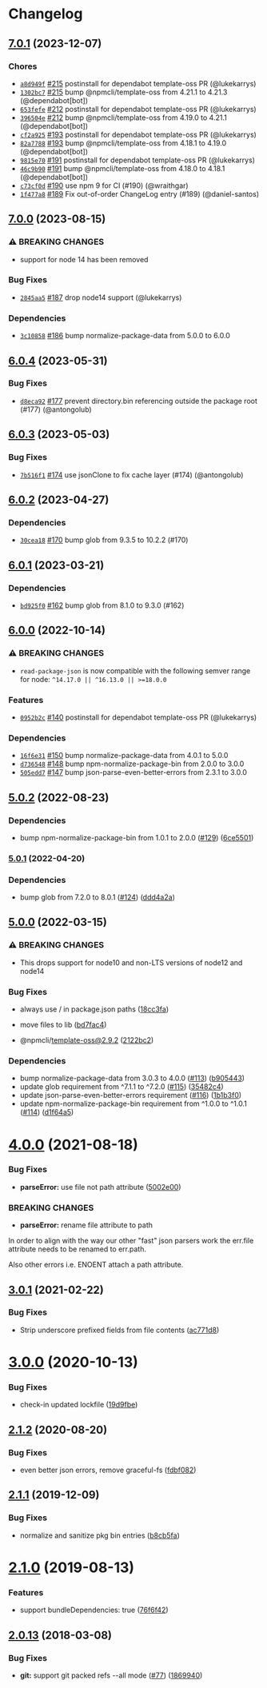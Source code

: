 # Changelog

## [7.0.1](https://github.com/npm/read-package-json/compare/v7.0.0...v7.0.1) (2023-12-07)

### Chores

* [`a8d949f`](https://github.com/npm/read-package-json/commit/a8d949fc60b93eb3eeff7f4abee63b12a8a50812) [#215](https://github.com/npm/read-package-json/pull/215) postinstall for dependabot template-oss PR (@lukekarrys)
* [`1302bc7`](https://github.com/npm/read-package-json/commit/1302bc7debcab71d421084086d38d8886b27bd22) [#215](https://github.com/npm/read-package-json/pull/215) bump @npmcli/template-oss from 4.21.1 to 4.21.3 (@dependabot[bot])
* [`653fefe`](https://github.com/npm/read-package-json/commit/653fefeeec84a066a3a78779690528992da94835) [#212](https://github.com/npm/read-package-json/pull/212) postinstall for dependabot template-oss PR (@lukekarrys)
* [`396504e`](https://github.com/npm/read-package-json/commit/396504e070d86f86f52291ab2c229d3174bf0f49) [#212](https://github.com/npm/read-package-json/pull/212) bump @npmcli/template-oss from 4.19.0 to 4.21.1 (@dependabot[bot])
* [`cf2a925`](https://github.com/npm/read-package-json/commit/cf2a9253710fb21ebc40d8f21bc5dfc629f66b79) [#193](https://github.com/npm/read-package-json/pull/193) postinstall for dependabot template-oss PR (@lukekarrys)
* [`82a7788`](https://github.com/npm/read-package-json/commit/82a7788f534845c678a45b847d9398539e24b894) [#193](https://github.com/npm/read-package-json/pull/193) bump @npmcli/template-oss from 4.18.1 to 4.19.0 (@dependabot[bot])
* [`9815e70`](https://github.com/npm/read-package-json/commit/9815e70b5c32ea638456e68594d7b73111dd29ce) [#191](https://github.com/npm/read-package-json/pull/191) postinstall for dependabot template-oss PR (@lukekarrys)
* [`46c9b90`](https://github.com/npm/read-package-json/commit/46c9b9026c1573ccac2b8fa4535be7eb49228f0d) [#191](https://github.com/npm/read-package-json/pull/191) bump @npmcli/template-oss from 4.18.0 to 4.18.1 (@dependabot[bot])
* [`c73cf0d`](https://github.com/npm/read-package-json/commit/c73cf0dcbc5cb4debe94bd328b1206b0f56a867d) [#190](https://github.com/npm/read-package-json/pull/190) use npm 9 for CI (#190) (@wraithgar)
* [`1f477a8`](https://github.com/npm/read-package-json/commit/1f477a848cdbe0627958cf06d36f54b137b466c1) [#189](https://github.com/npm/read-package-json/pull/189) Fix out-of-order ChangeLog entry (#189) (@daniel-santos)

## [7.0.0](https://github.com/npm/read-package-json/compare/v6.0.4...v7.0.0) (2023-08-15)

### ⚠️ BREAKING CHANGES

* support for node 14 has been removed

### Bug Fixes

* [`2845aa5`](https://github.com/npm/read-package-json/commit/2845aa5ee0fdd0c20fd385f8e9bea4119dd8de2a) [#187](https://github.com/npm/read-package-json/pull/187) drop node14 support (@lukekarrys)

### Dependencies

* [`3c10858`](https://github.com/npm/read-package-json/commit/3c10858a4230bc750a4e0522465e4e6e7f0d2cb9) [#186](https://github.com/npm/read-package-json/pull/186) bump normalize-package-data from 5.0.0 to 6.0.0

## [6.0.4](https://github.com/npm/read-package-json/compare/v6.0.3...v6.0.4) (2023-05-31)

### Bug Fixes

* [`d8eca92`](https://github.com/npm/read-package-json/commit/d8eca922bb6a99fc84c4d5585ea4d3de7137f911) [#177](https://github.com/npm/read-package-json/pull/177) prevent directory.bin referencing outside the package root (#177) (@antongolub)

## [6.0.3](https://github.com/npm/read-package-json/compare/v6.0.2...v6.0.3) (2023-05-03)

### Bug Fixes

* [`7b516f1`](https://github.com/npm/read-package-json/commit/7b516f18dd84055f330a44a596bc7fc68c6f2c31) [#174](https://github.com/npm/read-package-json/pull/174) use jsonClone to fix cache layer (#174) (@antongolub)

## [6.0.2](https://github.com/npm/read-package-json/compare/v6.0.1...v6.0.2) (2023-04-27)

### Dependencies

* [`30cea18`](https://github.com/npm/read-package-json/commit/30cea18041ae857d27e720fda576c2d43a535fe3) [#170](https://github.com/npm/read-package-json/pull/170) bump glob from 9.3.5 to 10.2.2 (#170)

## [6.0.1](https://github.com/npm/read-package-json/compare/v6.0.0...v6.0.1) (2023-03-21)

### Dependencies

* [`bd925f0`](https://github.com/npm/read-package-json/commit/bd925f0abd1a30688de37f45d1612c5e8053b88f) [#162](https://github.com/npm/read-package-json/pull/162) bump glob from 8.1.0 to 9.3.0 (#162)

## [6.0.0](https://github.com/npm/read-package-json/compare/v5.0.2...v6.0.0) (2022-10-14)

### ⚠️ BREAKING CHANGES

* `read-package-json` is now compatible with the following semver range for node: `^14.17.0 || ^16.13.0 || >=18.0.0`

### Features

* [`0952b2c`](https://github.com/npm/read-package-json/commit/0952b2c6ba94bc1caaca68cc88aba95c0c22a99b) [#140](https://github.com/npm/read-package-json/pull/140) postinstall for dependabot template-oss PR (@lukekarrys)

### Dependencies

* [`16f6e31`](https://github.com/npm/read-package-json/commit/16f6e3181240bfa9a748df795483d80ddeb0d15d) [#150](https://github.com/npm/read-package-json/pull/150) bump normalize-package-data from 4.0.1 to 5.0.0
* [`d736548`](https://github.com/npm/read-package-json/commit/d7365487d46c5bcf0e0a33a4bd7edaf8175a7658) [#148](https://github.com/npm/read-package-json/pull/148) bump npm-normalize-package-bin from 2.0.0 to 3.0.0
* [`505edd7`](https://github.com/npm/read-package-json/commit/505edd7703f9eb75e05656e5e2f1c0b34b669378) [#147](https://github.com/npm/read-package-json/pull/147) bump json-parse-even-better-errors from 2.3.1 to 3.0.0

## [5.0.2](https://github.com/npm/read-package-json/compare/v5.0.1...v5.0.2) (2022-08-23)


### Dependencies

* bump npm-normalize-package-bin from 1.0.1 to 2.0.0 ([#129](https://github.com/npm/read-package-json/issues/129)) ([6ce5501](https://github.com/npm/read-package-json/commit/6ce55010e88f83a4d59097e5583e4a8715260a63))

### [5.0.1](https://github.com/npm/read-package-json/compare/v5.0.0...v5.0.1) (2022-04-20)


### Dependencies

* bump glob from 7.2.0 to 8.0.1 ([#124](https://github.com/npm/read-package-json/issues/124)) ([ddd4a2a](https://github.com/npm/read-package-json/commit/ddd4a2aecb327c0884e7d6641f20255abcc464c6))

## [5.0.0](https://www.github.com/npm/read-package-json/compare/v4.1.2...v5.0.0) (2022-03-15)


### ⚠ BREAKING CHANGES

* This drops support for node10 and non-LTS versions of node12 and node14

### Bug Fixes

* always use / in package.json paths ([18cc3fa](https://www.github.com/npm/read-package-json/commit/18cc3faafae4aa39d5c5243feb5240a55da64965))
* move files to lib ([bd7fac4](https://www.github.com/npm/read-package-json/commit/bd7fac4862a6f230bc0e37b3483079cf9a49c275))


* @npmcli/template-oss@2.9.2 ([2122bc2](https://www.github.com/npm/read-package-json/commit/2122bc20231dfd0d6cee85e014e118f12192cdfc))


### Dependencies

* bump normalize-package-data from 3.0.3 to 4.0.0 ([#113](https://www.github.com/npm/read-package-json/issues/113)) ([b905443](https://www.github.com/npm/read-package-json/commit/b90544351fea84cf557572509129e84c06e8be45))
* update glob requirement from ^7.1.1 to ^7.2.0 ([#115](https://www.github.com/npm/read-package-json/issues/115)) ([35482c4](https://www.github.com/npm/read-package-json/commit/35482c48afde7d7d3fc647416acfb30a9c753b1d))
* update json-parse-even-better-errors requirement ([#116](https://www.github.com/npm/read-package-json/issues/116)) ([1b1b3f0](https://www.github.com/npm/read-package-json/commit/1b1b3f0a979d1f6cd4a46b86b21abe020d849052))
* update npm-normalize-package-bin requirement from ^1.0.0 to ^1.0.1 ([#114](https://www.github.com/npm/read-package-json/issues/114)) ([d1f64a5](https://www.github.com/npm/read-package-json/commit/d1f64a5d8250cc96df2f21200f92c5633418b33e))

# [4.0.0](https://github.com/npm/read-package-json/compare/v3.0.1...v4.0.0) (2021-08-18)


### Bug Fixes

* **parseError:** use file not path attribute ([5002e00](https://github.com/npm/read-package-json/commit/5002e00))


### BREAKING CHANGES

* **parseError:** rename file attribute to path

In order to align with the way our other "fast" json parsers work the
err.file attribute needs to be renamed to err.path.

Also other errors i.e. ENOENT attach a path attribute.



<a name="3.0.1"></a>
## [3.0.1](https://github.com/npm/read-package-json/compare/v3.0.0...v3.0.1) (2021-02-22)


### Bug Fixes

* Strip underscore prefixed fields from file contents ([ac771d8](https://github.com/npm/read-package-json/commit/ac771d8))



<a name="3.0.0"></a>
# [3.0.0](https://github.com/npm/read-package-json/compare/v2.1.2...v3.0.0) (2020-10-13)


### Bug Fixes

* check-in updated lockfile ([19d9fbe](https://github.com/npm/read-package-json/commit/19d9fbe))



<a name="2.1.2"></a>
## [2.1.2](https://github.com/npm/read-package-json/compare/v2.1.1...v2.1.2) (2020-08-20)


### Bug Fixes

* even better json errors, remove graceful-fs ([fdbf082](https://github.com/npm/read-package-json/commit/fdbf082))



<a name="2.1.1"></a>
## [2.1.1](https://github.com/npm/read-package-json/compare/v2.1.0...v2.1.1) (2019-12-09)


### Bug Fixes

* normalize and sanitize pkg bin entries ([b8cb5fa](https://github.com/npm/read-package-json/commit/b8cb5fa))



<a name="2.1.0"></a>
# [2.1.0](https://github.com/npm/read-package-json/compare/v2.0.13...v2.1.0) (2019-08-13)


### Features

* support bundleDependencies: true ([76f6f42](https://github.com/npm/read-package-json/commit/76f6f42))



<a name="2.0.13"></a>
## [2.0.13](https://github.com/npm/read-package-json/compare/v2.0.12...v2.0.13) (2018-03-08)


### Bug Fixes

* **git:** support git packed refs --all mode ([#77](https://github.com/npm/read-package-json/issues/77)) ([1869940](https://github.com/npm/read-package-json/commit/1869940))
